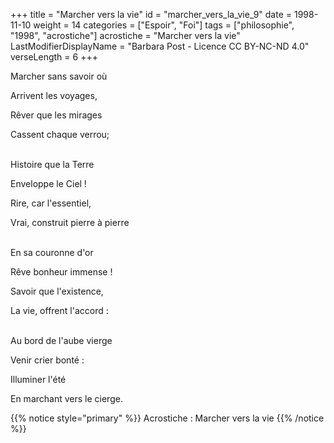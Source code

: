 +++
title = "Marcher vers la vie"
id = "marcher_vers_la_vie_9"
date = 1998-11-10
weight = 14
categories = ["Espoir", "Foi"]
tags = ["philosophie", "1998", "acrostiche"]
acrostiche = "Marcher vers la vie"
LastModifierDisplayName = "Barbara Post - Licence CC BY-NC-ND 4.0"
verseLength = 6
+++

Marcher sans savoir où

Arrivent les voyages,

Rêver que les mirages

Cassent chaque verrou;

 \
Histoire que la Terre

Enveloppe le Ciel !

Rire, car l'essentiel,

Vrai, construit pierre à pierre

 \
En sa couronne d'or

Rêve bonheur immense !

Savoir que l'existence,

La vie, offrent l'accord :

 \
Au bord de l'aube vierge

Venir crier bonté :

Illuminer l'été

En marchant vers le cierge.

{{% notice style="primary" %}}
Acrostiche : Marcher vers la vie
{{% /notice %}}
